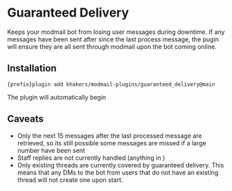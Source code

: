 # Guaranteed Delivery

Keeps your modmail bot from losing user messages during downtime. If any messages have been sent after since the last process message, the pugin will ensure they are all sent through modmail upon the bot coming online. 

## Installation
`{prefix}plugin add khakers/modmail-plugins/guaranteed_delivery@main`

The plugin will automatically begin

## Caveats
- Only the next 15 messages after the last processed message are retrieved, so its still possible some messages are missed if a large number have been sent
- Staff replies are not currently handled (anything in )
- Only existing threads are currently covered by guaranteed delivery. This means that any DMs to the bot from users that do not have an existing thread will not create one upon start.
